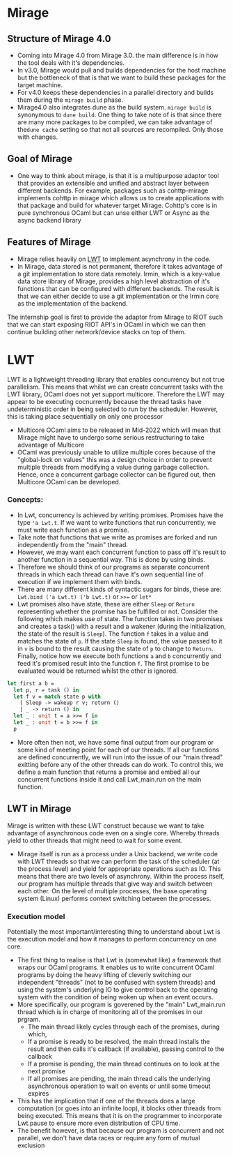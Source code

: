# Mirage

## Structure of Mirage 4.0
- Coming into Mirage 4.0 from Mirage 3.0. the main difference is in how the tool deals with it's dependencies.
- In v3.0, Mirage would pull and builds dependencies for the host machine but the bottleneck of that is that we want to build these packages for the target machine.
- For v4.0 keeps these dependencies in a parallel directory and builds them during the `mirage build` phase.
- Mirage4.0 also integrates dune as the build system. `mirage build` is synonymous to `dune build`. One thing to take note of is that since there are many more packages to be compiled, we can take advantage of the`dune cache` setting so that not all sources are recompiled. Only those with changes.

## Goal of Mirage
- One way to think about mirage, is that it is a multipurpose adaptor tool that provides an extensible and unified and abstract layer between different backends. For example, packages such as cohttp-mirage implements cohttp in mirage which allows us to create applications with that package and build for whatever target Mirage. Cohttp's core is in pure synchronous OCaml but can unse either LWT or Async as the async backend library

	
## Features of Mirage
- Mirage relies heavily on [LWT](#LWT) to implement asynchrony in the code.
- In Mirage, data stored is not permanent, therefore it takes advantage of a git implementation to store data remotely. Irmin, which is a key-value data store library of Mirage, provides a high level abstraction of it's functions that can be configured with different backends. The result is that we can either decide to use a git implementation or the Irmin core as the implementation of the backend. 
	
The internship goal is first to provide the adaptor from Mirage to RIOT such that we can start exposing RIOT API's in OCaml in which we can then continue building other network/device stacks on top of them.

# LWT
LWT is a lightweight threading library that enables concurrency but not true parallelism. This means that whilst we can create concurrent tasks with the LWT library, OCaml does not yet support multicore. Therefore the LWT may appear to be executing cocnurrently because the thread tasks have undeterministic order in being selected to run by the scheduler. However, this is taking place sequentially on only one processor

- Multicore OCaml aims to be released in Mid-2022 which will mean that Mirage might have to undergo some serious restructuring to take advantage of Multicore
- OCaml was previously unable to utilize multiple cores because of the "global-lock on values" this was a design choice in order to prevent multiple threads from modifying a value during garbage collection. Hence, once a concurrent garbage collector can be figured out, then Multicore OCaml can be developed.

### Concepts:
- In Lwt, concurrency is achieved by writing promises. Promises have the type `'a Lwt.t`. If we want to write functions that run concurrently, we must write each function as a promise.
- Take note that functions that we write as promises are forked and run independently from the "main" thread.
- However, we may want each concurrent function to pass off it's result to another function in a sequential way. This is done by using binds.
- Therefore we should think of our programs as separate concurrent threads in which each thread can have it's own sequential line of execution if we implement them with binds.
- There are many different kinds of syntactic sugars for binds, these are: `Lwt.bind ('a Lwt.t) ('b Lwt.t)` or `>>=` or `let*`
- Lwt promises also have state, these are either `Sleep` or `Return` representing whether the promise has be fulfilled or not. Consider the following which makes use of state. The function takes in two promises and creates a task() with a result and a wakener (during the initialization, the state of the result is `Sleep`). The function `f` takes in a value and matches the state of `p`. If the state `Sleep` is found, the value passed to it in `v` is bound to the result causing the state of `p` to change to `Return`. Finally, notice how we execute both functions `a` and `b` concurrently and feed it's promised result into the function `f`. The first promise to be evaluated would be returned whilst the other is ignored.
```ocaml
let first a b =
  let p, r = task () in
  let f v = match state p with
    | Sleep -> wakeup r v; return ()
    | _ -> return () in
  let _ : unit t = a >>= f in
  let _ : unit t = b >>= f in
  p
```
- More often then not, we have some final output from our program or some kind of meeting point for each of our threads. If all our functions are defined concurrently, we will run into the issue of our "main thread" exitting before any of the other threads can do work. To control this, we define a main function that returns a promise and embed all our concurrent functions inside it and call Lwt_main.run on the main function.

## LWT in Mirage
Mirage is written with these LWT construct because we want to take advantage of asynchronous code even on a single core. Whereby threads yield to other threads that might need to wait for some event.

- Mirage itself is run as a process under a Unix backend, we write code with LWT threads so that we can perform the task of the scheduler (at the process level) and yield for appropriate operations such as IO. This means that there are two levels of asynchrony. Within the process itself, our program has multiple threads that give way and switch between each other. On the level of multiple processes, the base operating system (Linux) performs context switching between the processes.

### Execution model
Potentially the most important/interesting thing to understand about Lwt is the execution model and how it manages to perform concurrency on one core.

- The first thing to realise is that Lwt is (somewhat like) a framework that wraps our OCaml programs. It enables us to write concurrent OCaml programs by doing the heavy lifting of cleverly switching our independent "threads" (not to be confused with system threads) and using the system's underlying IO to give control back to the operating system with the condition of being woken up when an event occurs.
- More specifically, our program is goverened by the "main" Lwt_main.run thread which is in charge of monitoring all of the promises in our prgram.
  - The main thread likely cycles through each of the promises, during which,
  - If a promise is ready to be resolved, the main thread installs the result and then calls it's callback (if available), passing control to the callback
  - If a promise is pending, the main thread continues on to look at the next promise
  - If all promises are pending, the main thread calls the underlying asynchronous operation to wait on events or until some timeout expires
- This has the implication that if one of the threads does a large computation (or goes into an infinite loop), it blocks other threads from being executed. This means that it is on the programmer to incorporate Lwt.pause to ensure more even distribution of CPU time.
- The benefit however, is that because our program is concurrent and not parallel, we don't have data races or require any form of mutual exclusion